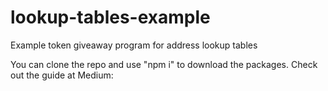 # lookup-tables-example
Example token giveaway program for address lookup tables

You can clone the repo and use "npm i" to download the packages.
Check out the guide at Medium: 
